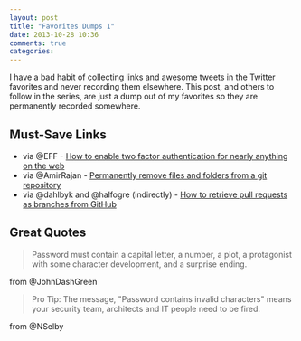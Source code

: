 ```yaml
---
layout: post
title: "Favorites Dumps 1"
date: 2013-10-28 10:36
comments: true
categories: 
---
```


I have a bad habit of collecting links and awesome tweets in the Twitter favorites and never recording them elsewhere.  This post, and others to follow in the series, are just a dump out of my favorites so they are permanently recorded somewhere.

## Must-Save Links

* via @EFF - [How to enable two factor authentication for nearly anything on the web](https://www.eff.org/deeplinks/2013/05/howto-two-factor-authentication-twitter-and-around-web)
* via @AmirRajan - [Permanently remove files and folders from a git repository](http://dalibornasevic.com/posts/2-permanently-remove-files-and-folders-from-a-git-repository)
* via @dahlbyk and @halfogre (indirectly) - [How to retrieve pull requests as branches from GitHub](https://gist.github.com/piscisaureus/3342247)

## Great Quotes 

> Password must contain a capital letter, a number, a plot, a protagonist with some character development, and a surprise ending.

from @JohnDashGreen

> Pro Tip: The message, "Password contains invalid characters" means your  security team, architects and IT people need to be fired.

from @NSelby


